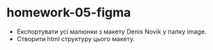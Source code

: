 # homework-05-figma

- Експортувати усі малюнки з макету Denis Novik у папку image.
- Створити html структуру цього макету.